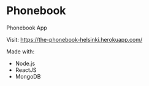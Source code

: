 # Phonebook
Phonebook App

Visit: https://the-phonebook-helsinki.herokuapp.com/

Made with:
  - Node.js
  - ReactJS
  - MongoDB
